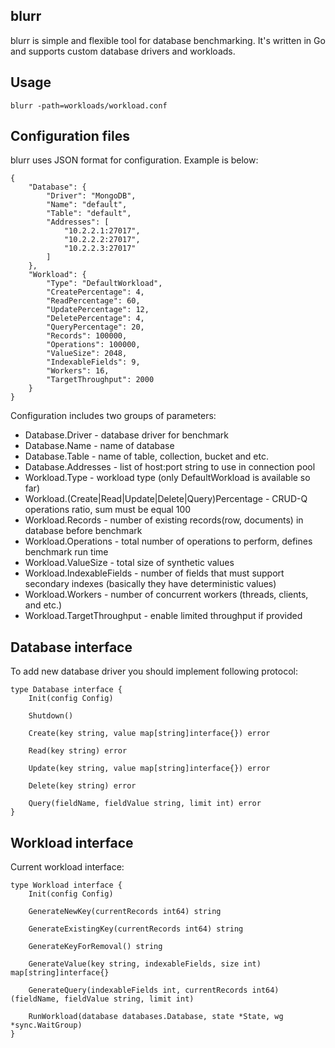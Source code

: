 blurr
-----

blurr is simple and flexible tool for database benchmarking. It's written in Go and supports custom database drivers and workloads.

Usage
-----
    blurr -path=workloads/workload.conf


Configuration files
-------------------
blurr uses JSON format for configuration. Example is below:

    {
        "Database": {
            "Driver": "MongoDB",
            "Name": "default",
            "Table": "default",
            "Addresses": [
                "10.2.2.1:27017",
                "10.2.2.2:27017",
                "10.2.2.3:27017"
            ]
        },
        "Workload": {
            "Type": "DefaultWorkload",
            "CreatePercentage": 4,
            "ReadPercentage": 60,
            "UpdatePercentage": 12,
            "DeletePercentage": 4,
            "QueryPercentage": 20,
            "Records": 100000,
            "Operations": 100000,
            "ValueSize": 2048,
            "IndexableFields": 9,
            "Workers": 16,
            "TargetThroughput": 2000
        }
    }

Configuration includes two groups of parameters:
* Database.Driver - database driver for benchmark
* Database.Name - name of database
* Database.Table - name of table, collection, bucket and etc.
* Database.Addresses - list of host:port string to use in connection pool
* Workload.Type - workload type (only DefaultWorkload is available so far)
* Workload.(Create|Read|Update|Delete|Query)Percentage - CRUD-Q operations ratio, sum must be equal 100
* Workload.Records - number of existing records(row, documents) in database before benchmark
* Workload.Operations - total number of operations to perform, defines benchmark run time
* Workload.ValueSize - total size of synthetic values
* Workload.IndexableFields - number of fields that must support secondary indexes (basically they have deterministic values)
* Workload.Workers - number of concurrent workers (threads, clients, and etc.)
* Workload.TargetThroughput - enable limited throughput if provided

Database interface
------------------
To add new database driver you should implement following protocol:

    type Database interface {
        Init(config Config)
  
      	Shutdown()
      
      	Create(key string, value map[string]interface{}) error
      
      	Read(key string) error
      
      	Update(key string, value map[string]interface{}) error
      
      	Delete(key string) error
      
      	Query(fieldName, fieldValue string, limit int) error
    }

Workload interface
------------------
Current workload interface:

    type Workload interface {
        Init(config Config)
      
      	GenerateNewKey(currentRecords int64) string
      
      	GenerateExistingKey(currentRecords int64) string
      
      	GenerateKeyForRemoval() string
      
      	GenerateValue(key string, indexableFields, size int) map[string]interface{}
      
      	GenerateQuery(indexableFields int, currentRecords int64) (fieldName, fieldValue string, limit int)
      
      	RunWorkload(database databases.Database, state *State, wg *sync.WaitGroup)
    }